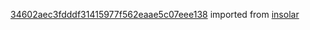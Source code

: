 [34602aec3fdddf31415977f562eaae5c07eee138](https://github.com/insolar/insolar/commit/34602aec3fdddf31415977f562eaae5c07eee138) imported from [insolar](https://github.com/insolar/insolar)
